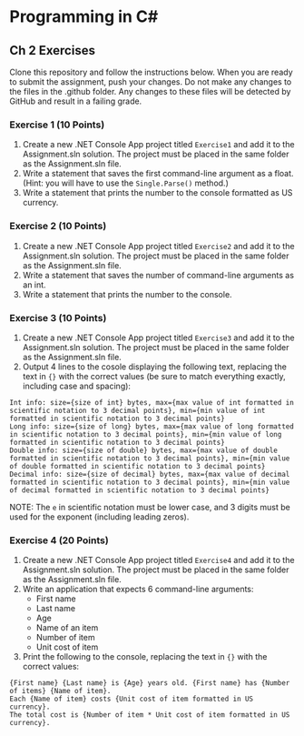 # Programming in C#

## Ch 2 Exercises
Clone this repository and follow the instructions below. When you are ready to submit the assignment, push your changes.
Do not make any changes to the files in the .github folder. Any changes to these files will be detected by GitHub and 
result in a failing grade.

### Exercise 1 (10 Points)
1. Create a new .NET Console App project titled `Exercise1` and add it to the Assignment.sln solution. The project must be placed in the same folder as the Assignment.sln file.
2. Write a statement that saves the first command-line argument as a float. (Hint: you will have to use the `Single.Parse()` method.)
3. Write a statement that prints the number to the console formatted as US currency.

### Exercise 2 (10 Points)
1. Create a new .NET Console App project titled `Exercise2` and add it to the Assignment.sln solution. The project must be placed in the same folder as the Assignment.sln file.
2. Write a statement that saves the number of command-line arguments as an int.
3. Write a statement that prints the number to the console.

### Exercise 3 (10 Points)
1. Create a new .NET Console App project titled `Exercise3` and add it to the Assignment.sln solution. The project must be placed in the same folder as the Assignment.sln file.
2. Output 4 lines to the cosole displaying the following text, replacing the text in `{}` with the correct values (be sure to match everything exactly, including case and spacing):
```
Int info: size={size of int} bytes, max={max value of int formatted in scientific notation to 3 decimal points}, min={min value of int formatted in scientific notation to 3 decimal points}
Long info: size={size of long} bytes, max={max value of long formatted in scientific notation to 3 decimal points}, min={min value of long formatted in scientific notation to 3 decimal points}
Double info: size={size of double} bytes, max={max value of double formatted in scientific notation to 3 decimal points}, min={min value of double formatted in scientific notation to 3 decimal points}
Decimal info: size={size of decimal} bytes, max={max value of decimal formatted in scientific notation to 3 decimal points}, min={min value of decimal formatted in scientific notation to 3 decimal points}
```
NOTE: The `e` in scientific notation must be lower case, and 3 digits must be used for the exponent (including leading zeros).

### Exercise 4 (20 Points)
1. Create a new .NET Console App project titled `Exercise4` and add it to the Assignment.sln solution. The project must be placed in the same folder as the Assignment.sln file.
2. Write an application that expects 6 command-line arguments:
   - First name
   - Last name
   - Age
   - Name of an item
   - Number of item
   - Unit cost of item
3. Print the following to the console, replacing the text in `{}` with the correct values:
```
{First name} {Last name} is {Age} years old. {First name} has {Number of items} {Name of item}.
Each {Name of item} costs {Unit cost of item formatted in US currency}.
The total cost is {Number of item * Unit cost of item formatted in US currency}.
```

